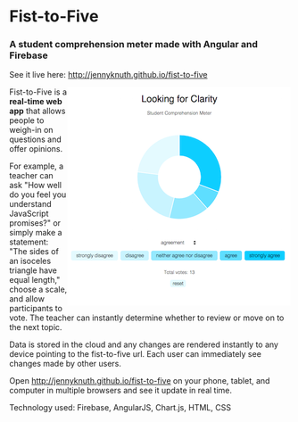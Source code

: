 # Fist-to-Five
### A student comprehension meter made with Angular and Firebase

See it live here: http://jennyknuth.github.io/fist-to-five

<img src="https://github.com/jennyknuth/fist-to-five/blob/master/screenshots/fistToFiveSS400.png?raw=true" style="float: right;">

Fist-to-Five is a **real-time web app** that allows people to weigh-in on questions and offer opinions. 

For example, a teacher can ask "How well do you feel you understand JavaScript promises?" or simply make a statement: "The sides of an isoceles triangle have equal length," choose a scale, and allow participants to vote. The teacher can instantly determine whether to review or move on to the next topic. 

Data is stored in the cloud and any changes are rendered instantly to any device pointing to the fist-to-five url. Each user can immediately see changes made by other users.  

Open http://jennyknuth.github.io/fist-to-five on your phone, tablet, and computer in multiple browsers and see it update in real time. 

Technology used: Firebase, AngularJS, Chart.js, HTML, CSS
